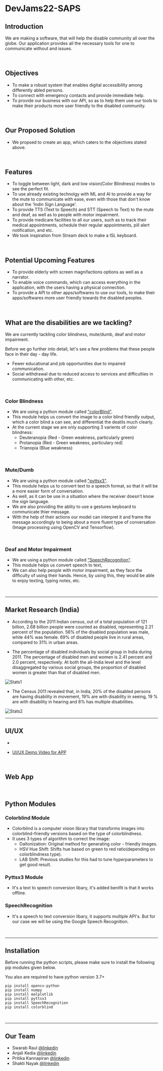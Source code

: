 # **DevJams22-SAPS**

## **Introduction**

We are making a software, that will help the disable community all over the globe. Our application provides all the necessary tools for one to communicate without and issues.

<br>

## **Objectives**

- To make a robust system that enables digital accessibility among differently abled persons.
- To connect with emergency contacts and provide immediate help.
- To provide our business with our API, so as to help them use our tools to make their products more user friendly to the disabled community.

<br>

## **Our Proposed Solution**

- We propsed to create an app, which caters to the objectives stated above.

<br>

## **Features**

- To toggle between light, dark and low vision(Color Blindness) modes to see the perfect fit.
- To use already existing technolgy with ML and AI to provide a way for the mute to communicate with ease, even with those that don't know about the 'Indin Sign Language'.
- To provide TTS (Text to Speech) and STT (Speech to Text) to the mute and deaf, as well as to people with motor impairment.
- To provide medicare facilities to all our users, such as to track their medical appointments, schedule their regular appointments, pill alert notification, and etc.
- We took inspiration from Stream deck to make a ISL keyboard.

<br>

## **Potential Upcoming Features**

- To provide elderly with screen magnifactions options as well as a narrator.
- To enable voice commands, which can access everything in the application, with the users having a physical connection.
- To provide a API to other apps/softwares to use our tools, to make their apps/softwares more user friendly towards the disabled peoples.

<br>

## **What are the disabilities are we tackling?**

We are currently tackling color blindness, mute/dumb, deaf and motor impairment.

Before we go further into detail, let's see a few problems that these people face in their day - day life.

- Fewer educational and job opportunities due to impaired communication.
- Social withdrawal due to reduced access to services and difficulties in communicating with other, etc.

<br>

### **Color Blindness**

- We are using a python module called ["colorBlind"](https://pypi.org/project/colorblind/).
- This module helps us convert the image to a color blind friendly output, which a color blind a can see, and differentiat the deatils much clearly.
- At the current stage we are only supporting 3 varients of color blindness:
    - Deuteranopia (Red - Green weakness, particularly green)
    - Protanopia (Red - Green weakness, particulary red)
    - Trianopia (Blue weakness)

<br>

### **Mute/Dumb**

- We are using a python module called ["pyttsx3"](https://pypi.org/project/pyttsx3/).
- This module helps us to convert text to a speech format, so that it will be a more easier form of conversation.
- As well, as it can be use in a situation where the receiver doesn't know the sign language.
- We are also providing the ablity to use a gestures keyboard to communicate thier message.
- With the help of their actions our model can interpret it and frame the message accordingly to being about a more fluent type of conversation (Image processing using OpenCV and Tensorflow).

<br>

### **Deaf and Motor Impairment**

- We are using a python module called ["SpeechRecognition"](https://pypi.org/project/SpeechRecognition/).
- This module helps us convert speech to text,
- We can also help people with motor impairment, as they face the difficulty of using their hands. Hence, by using this, they would be able to enjoy texting, typing notes, etc.

<br>

---

## **Market Research (India)**

- According to the 2011 Indian census, out of a total population of 121 billion, 2.68 billion people were counted as disabled, representing 2.21 percent of the population. 56% of the disabled population was male, while 44% was female. 69% of disabled people live in rural areas, compared to 31% in urban areas.

- The percentage of disabled individuals by social group in India during 2011. The percentage of disabled men and women is 2.41 percent and 2.0 percent, respectively. At both the all-India level and the level disaggregated by various social groups, the proportion of disabled women is greater than that of disabled men.

![Stats1](/Images/Readme%20Image/Stats%202.png)

- The Census 2011 revealed that, in India, 20% of the disabled persons are having disability  in  movement,  19%  are  with  disability  in  seeing,  19  %  are  with  disability  in hearing and 8% has multiple disabilities.

![Stats2](/Images/Readme%20Image/Stats%201.png)


---

## **UI/UX**

-  

- [UI/UX Demo Video for APP](https://www.loom.com/share/c37ed5d54b6142d7873c238715318dc3)

<br>

## **Web App**

<br>

## **Python Modules**

### Colorblind Module

-  Colorblind is a computer vision library that transforms images into colorblind-friendly versions based on the type of colorblindness.
- It uses 3 types of algorithm to correct the image:
    - Daltonization: Original method for generating color - friendly images.
    - HSV Hue Shift: Shifts hue based on green to red ratio(depending on colorblindness type).
    - LAB Shift: Previous studies for this had to tune hyperparameters to get good result.

### Pyttsx3 Module

- It's a text to speech conversion libary, it's added benifit is that it works offline.

### SpeechRecognition

- It's a speech to text conversion libary, it supports multiple API's. But for our case we will be using the Google Speech Recognition.

<br>

---

## **Installation**

Before running the python scripts, please make sure to install the following pip modules given below.

You also are required to have python version 3.7+

```
pip install opencv-python
pip install numpy
pip install malplotlib
pip install pyttsx3
pip install SpeechRecognition
pip install colorblind
```

<br>

---

## **Our Team**

- Swarab Raul [@linkedin](https://www.linkedin.com/in/swarab-raul-186106235/)
- Anjali Kedia [@linkedin](https://www.linkedin.com/in/anjali-kedia-10896320a/)
- Pritika Kannapiran [@linkedin](https://www.linkedin.com/in/pritika-kannapiran-388557223/)
- Shakti Nayak [@linkedin](https://www.linkedin.com/in/shakti-nayak-b486b4238/)

<br>